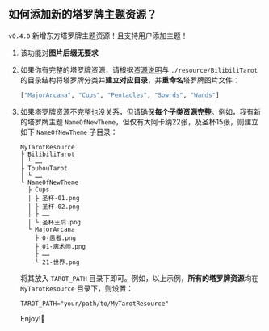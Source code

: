 ## 如何添加新的塔罗牌主题资源？

`v0.4.0` 新增东方塔罗牌主题资源！且支持用户添加主题！

1. 该功能对**图片后缀无要求**

2. 如果你有完整的塔罗牌资源，请根据[资源说明](./README.md#资源说明)与 `./resource/BilibiliTarot` 的目录结构将塔罗牌分类并**建立对应目录**，并**重命名**塔罗牌图片文件：

	``` python
	["MajorArcana", "Cups", "Pentacles", "Sowrds", "Wands"]
	```

3. 如果塔罗牌资源不完整也没关系，但请确保**每个子类资源完整**。例如，我有新的塔罗牌主题 `NameOfNewTheme`，但仅有大阿卡纳22张，及圣杯15张，则建立如下 `NameOfNewTheme` 子目录：

	```
	MyTarotResource
	├ BilibiliTarot
	│ └ ……
	├ TouhouTarot
	│ └ ……
	└ NameOfNewTheme
	  ├ Cups
	  │ ├ 圣杯-01.png
	  │ ├ 圣杯-02.png
	  │ ├ ……
	  │ └ 圣杯王后.png
	  └ MajorArcana
	    ├ 0-愚者.png
	    ├ 01-魔术师.png
	    ├ ……
	    └ 21-世界.png
	```

	将其放入 `TAROT_PATH` 目录下即可。例如，以上示例，**所有的塔罗牌资源**均在 `MyTarotResource` 目录下，则设置：
	
	```
	TAROT_PATH="your/path/to/MyTarotResource"
	```
	
	Enjoy!🥳